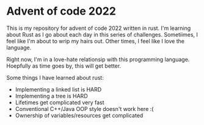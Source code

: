 # Advent of code 2022

This is my repository for advent of code 2022 written in rust. I'm learning about
Rust as I go about each day in this series of challenges. Sometiimes, I feel like I'm about
to wrip my hairs out. Other times, I feel like I love the language.

Right now, I'm in a love-hate relationsip with this programming language. Hoepfully as time goes by,
this will get better.

Some things I have learned about rust:

- Implementing a linked list is HARD
- Implementing a tree is HARD
- Lifetimes get complicated very fast
- Conventional C++/Java OOP style doesn't work here :(
- Ownership of variables/resources get complicated
